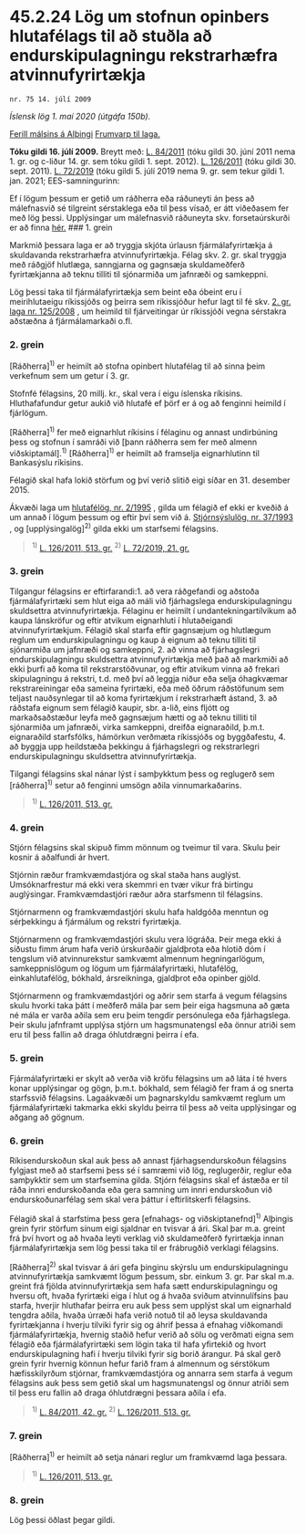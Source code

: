 # 45.2.24 Lög um stofnun opinbers hlutafélags til að stuðla að endurskipulagningu rekstrarhæfra atvinnufyrirtækja

`nr. 75 14. júlí 2009`

_Íslensk lög 1. maí 2020 (útgáfa 150b)._

[Ferill málsins á Alþingi](https://www.althingi.is/thingstorf/thingmalalistar-eftir-thingum/ferill/?ltg=137&mnr=1)
[Frumvarp til laga.](https://www.althingi.is/altext/137/s/0001.html)

**Tóku gildi 16. júlí 2009.**
Breytt með:
[L. 84/2011](https://althingi.is/altext/stjt/2011.084.html) (tóku gildi 30. júní 2011 nema 1. gr. og c-liður 14. gr. sem tóku gildi 1. sept. 2012).
[L. 126/2011](https://althingi.is/altext/stjt/2011.126.html) (tóku gildi 30. sept. 2011).
[L. 72/2019](https://althingi.is/altext/stjt/2019.072.html) (tóku gildi 5. júlí 2019 nema 9. gr. sem tekur gildi 1. jan. 2021;
EES-samningurinn:

Ef í lögum þessum er getið um ráðherra eða ráðuneyti án þess að málefnasvið sé tilgreint sérstaklega eða til þess vísað, er átt viðeðasem fer með lög þessi. Upplýsingar um málefnasvið ráðuneyta skv. forsetaúrskurði er að finna [hér.](2018119.md) ### 1. grein



Markmið þessara laga er að tryggja skjóta úrlausn fjármálafyrirtækja á skuldavanda rekstrarhæfra atvinnufyrirtækja. Félag skv. 2. gr. skal tryggja með ráðgjöf hlutlæga, sanngjarna og gagnsæja skuldameðferð fyrirtækjanna að teknu tilliti til sjónarmiða um jafnræði og samkeppni.

Lög þessi taka til fjármálafyrirtækja sem beint eða óbeint eru í meirihlutaeigu ríkissjóðs og þeirra sem ríkissjóður hefur lagt til fé skv. [2. gr. laga nr. 125/2008](2008125.md#G2) , um heimild til fjárveitingar úr ríkissjóði vegna sérstakra aðstæðna á fjármálamarkaði o.fl.

### 2. grein



[Ráðherra]<sup>1)</sup> er heimilt að stofna opinbert hlutafélag til að sinna þeim verkefnum sem um getur í 3. gr.

Stofnfé félagsins, 20 millj. kr., skal vera í eigu íslenska ríkisins. Hluthafafundur getur aukið við hlutafé ef þörf er á og að fenginni heimild í fjárlögum.

[Ráðherra]<sup>1)</sup> fer með eignarhlut ríkisins í félaginu og annast undirbúning þess og stofnun í samráði við [þann ráðherra sem fer með almenn viðskiptamál].<sup>1)</sup> [Ráðherra]<sup>1)</sup> er heimilt að framselja eignarhlutinn til Bankasýslu ríkisins.

Félagið skal hafa lokið störfum og því verið slitið eigi síðar en 31. desember 2015.

Ákvæði laga um [hlutafélög, nr. 2/1995](1995002.md) , gilda um félagið ef ekki er kveðið á um annað í lögum þessum og eftir því sem við á. [Stjórnsýslulög, nr. 37/1993](1993037.md) , og [upplýsingalög]<sup>2)</sup> gilda ekki um starfsemi félagsins.

> <sup>1)</sup> [L. 126/2011, 513. gr.](https://althingi.is/altext/stjt/2011.126.html) <sup>2)</sup> [L. 72/2019, 21. gr.](https://althingi.is/altext/stjt/2019.072.html)

### 3. grein



Tilgangur félagsins er eftirfarandi:1. að vera ráðgefandi og aðstoða fjármálafyrirtæki sem hlut eiga að máli við fjárhagslega endurskipulagningu skuldsettra atvinnufyrirtækja. Félaginu er heimilt í undantekningartilvikum að kaupa lánskröfur og eftir atvikum eignarhluti í hlutaðeigandi atvinnufyrirtækjum. Félagið skal starfa eftir gagnsæjum og hlutlægum reglum um endurskipulagningu og kaup á eignum að teknu tilliti til sjónarmiða um jafnræði og samkeppni,
2. að vinna að fjárhagslegri endurskipulagningu skuldsettra atvinnufyrirtækja með það að markmiði að ekki þurfi að koma til rekstrarstöðvunar, og eftir atvikum vinna að frekari skipulagningu á rekstri, t.d. með því að leggja niður eða selja óhagkvæmar rekstrareiningar eða sameina fyrirtæki, eða með öðrum ráðstöfunum sem teljast nauðsynlegar til að koma fyrirtækjum í rekstrarhæft ástand,
3. að ráðstafa eignum sem félagið kaupir, sbr. a-lið, eins fljótt og markaðsaðstæður leyfa með gagnsæjum hætti og að teknu tilliti til sjónarmiða um jafnræði, virka samkeppni, dreifða eignaraðild, þ.m.t. eignaraðild starfsfólks, hámörkun verðmæta ríkissjóðs og byggðafestu,
4. að byggja upp heildstæða þekkingu á fjárhagslegri og rekstrarlegri endurskipulagningu skuldsettra atvinnufyrirtækja.

Tilgangi félagsins skal nánar lýst í samþykktum þess og reglugerð sem [ráðherra]<sup>1)</sup> setur að fenginni umsögn aðila vinnumarkaðarins.

> <sup>1)</sup> [L. 126/2011, 513. gr.](https://althingi.is/altext/stjt/2011.126.html)

### 4. grein



Stjórn félagsins skal skipuð fimm mönnum og tveimur til vara. Skulu þeir kosnir á aðalfundi ár hvert.

Stjórnin ræður framkvæmdastjóra og skal staða hans auglýst. Umsóknarfrestur má ekki vera skemmri en tvær vikur frá birtingu auglýsingar. Framkvæmdastjóri ræður aðra starfsmenn til félagsins.

Stjórnarmenn og framkvæmdastjóri skulu hafa haldgóða menntun og sérþekkingu á fjármálum og rekstri fyrirtækja.

Stjórnarmenn og framkvæmdastjóri skulu vera lögráða. Þeir mega ekki á síðustu fimm árum hafa verið úrskurðaðir gjaldþrota eða hlotið dóm í tengslum við atvinnurekstur samkvæmt almennum hegningarlögum, samkeppnislögum og lögum um fjármálafyrirtæki, hlutafélög, einkahlutafélög, bókhald, ársreikninga, gjaldþrot eða opinber gjöld.

Stjórnarmenn og framkvæmdastjóri og aðrir sem starfa á vegum félagsins skulu hvorki taka þátt í meðferð mála þar sem þeir eiga hagsmuna að gæta né mála er varða aðila sem eru þeim tengdir persónulega eða fjárhagslega. Þeir skulu jafnframt upplýsa stjórn um hagsmunatengsl eða önnur atriði sem eru til þess fallin að draga óhlutdrægni þeirra í efa.

### 5. grein



Fjármálafyrirtæki er skylt að verða við kröfu félagsins um að láta í té hvers konar upplýsingar og gögn, þ.m.t. bókhald, sem félagið fer fram á og snerta starfssvið félagsins. Lagaákvæði um þagnarskyldu samkvæmt reglum um fjármálafyrirtæki takmarka ekki skyldu þeirra til þess að veita upplýsingar og aðgang að gögnum.

### 6. grein

Ríkisendurskoðun skal auk þess að annast fjárhagsendurskoðun félagsins fylgjast með að starfsemi þess sé í samræmi við lög, reglugerðir, reglur eða samþykktir sem um starfsemina gilda. Stjórn félagsins skal ef ástæða er til ráða innri endurskoðanda eða gera samning um innri endurskoðun við endurskoðunarfélag sem skal vera þáttur í eftirlitskerfi félagsins.

Félagið skal á starfstíma þess gera [efnahags- og viðskiptanefnd]<sup>1)</sup> Alþingis grein fyrir störfum sínum eigi sjaldnar en tvisvar á ári. Skal þar m.a. greint frá því hvort og að hvaða leyti verklag við skuldameðferð fyrirtækja innan fjármálafyrirtækja sem lög þessi taka til er frábrugðið verklagi félagsins.

[Ráðherra]<sup>2)</sup> skal tvisvar á ári gefa þinginu skýrslu um endurskipulagningu atvinnufyrirtækja samkvæmt lögum þessum, sbr. einkum 3. gr. Þar skal m.a. greint frá fjölda atvinnufyrirtækja sem hafa sætt endurskipulagningu og hversu oft, hvaða fyrirtæki eiga í hlut og á hvaða sviðum atvinnulífsins þau starfa, hverjir hluthafar þeirra eru auk þess sem upplýst skal um eignarhald tengdra aðila, hvaða úrræði hafa verið notuð til að leysa skuldavanda fyrirtækjanna í hverju tilviki fyrir sig og áhrif þessa á efnahag viðkomandi fjármálafyrirtækja, hvernig staðið hefur verið að sölu og verðmati eigna sem félagið eða fjármálafyrirtæki sem lögin taka til hafa yfirtekið og hvort endurskipulagning hafi í hverju tilviki fyrir sig borið árangur. Þá skal gerð grein fyrir hvernig könnun hefur farið fram á almennum og sérstökum hæfisskilyrðum stjórnar, framkvæmdastjóra og annarra sem starfa á vegum félagsins auk þess sem getið skal um hagsmunatengsl og önnur atriði sem til þess eru fallin að draga óhlutdrægni þessara aðila í efa.

> <sup>1)</sup> [L. 84/2011, 42. gr.](https://althingi.is/altext/stjt/2011.084.html) <sup>2)</sup> [L. 126/2011, 513. gr.](https://althingi.is/altext/stjt/2011.126.html)

### 7. grein



[Ráðherra]<sup>1)</sup> er heimilt að setja nánari reglur um framkvæmd laga þessara.

> <sup>1)</sup> [L. 126/2011, 513. gr.](https://althingi.is/altext/stjt/2011.126.html)

### 8. grein

Lög þessi öðlast þegar gildi.
